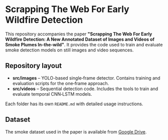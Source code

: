 # Scrapping The Web For Early Wildfire Detection

This repository accompanies the paper **"Scrapping The Web For Early Wildfire Detection: A New Annotated Dataset of Images and Videos of Smoke Plumes In-the-wild"**. It provides the code used to train and evaluate smoke detection models on still images and video sequences.

## Repository layout

- **src/images** – YOLO-based single‑frame detector. Contains training and evaluation scripts for the one‑frame approach.
- **src/videos** – Sequential detection code. Includes the tools to train and evaluate temporal CNN‑LSTM models.

Each folder has its own `README.md` with detailed usage instructions.

## Dataset

The smoke dataset used in the paper is available from [Google Drive](https://drive.google.com/drive/folders/1OiK_2iPGESRzLatNYQZFbrDatu0hZ4FE?usp=drive_link).